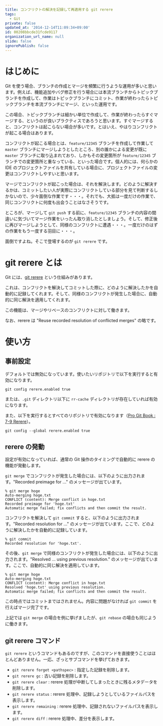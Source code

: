 ```yaml
---
title: コンフリクトの解決を記録して再適用する git rerere
tags:
  - Git
private: false
updated_at: '2014-12-14T11:09:34+09:00'
id: 00208bbcde31fcde9117
organization_url_name: null
slide: false
ignorePublish: false
---
```

# はじめに

Git を使う場合、ブランチの作成とマージを頻繁に行うような運用が多いと思います。例えば、機能追加やバグ修正を行う場合には本流ブランチからトピックブランチを作成して、作業はトピックブランチにコミット、作業が終わったらトピックブランチを本流ブランチにマージ、といった運用です。

この場合、トピックブランチは細かい単位で作成して、作業が終わったらすぐマージする、というのが良いプラクティスであろうと思います。すぐマージすると、コンフリクトは起こらない場合が多いです。とはいえ、やはりコンフリクトが起こる場合はあります。

コンフリクトが起こる場合とは、`feature/12345` ブランチを作成して作業して `master` ブランチにマージしようとしたところ、別の誰かによる変更が既に `master` ブランチに取り込まれており、しかもその変更箇所が `feature/12345` ブランチでの変更箇所と重なっている、といった場合です。個人的には、何らかの IDE のプロジェクトファイルを共有している場合に、プロジェクトファイルの変更はコンフリクトしやすいと思います。

マージでコンフリクトが起こった場合は、それを解決します。どのように解決するかは、コミットしたい人が実際にコンフリクトしている部分を見て判断するしかないので、少々面倒な作業です・・・。それでも、大抵は一度だけの作業で、同じコンフリクトに何度も出会うことはなさそうです。

ところが、マージして `git push` する前に、`feature/12345` ブランチの内容の間違いに気づいてマージ作業をいったん取り消したとしましょう。そして、修正後に再びマージしようとして、同様のコンフリクトに遭遇・・・。一度だけのはずの作業をもう一度する羽目に・・・。

面倒ですよね。そこで登場するのが `git rerere` です。

# git rerere とは

Git には、[git rerere](http://git-scm.com/docs/git-rerere) という仕組みがあります。

これは、コンフリクトを解決してコミットした際に、どのように解決したかを自動的に記録してくれます。そして、同様のコンフリクトが発生した場合に、自動的に同じ解決を適用してくれます。

この機能は、マージやリベースのコンフリクトに対して働きます。

なお、rerere は "Reuse recorded resolution of conflicted merges" の略です。

# 使い方

## 事前設定

デフォルトでは無効になっています。使いたいリポジトリで以下を実行すると有効になります。

```
git config rerere.enabled true
```

または、`.git` ディレクトリ以下に `rr-cache` ディレクトリが存在していれば有効になります。

また、以下を実行するとすべてのリポジトリで有効になります（[Pro Git Book : 7-9 Rerere](https://git-scm.com/book/ja/v2/Git-%E3%81%AE%E3%81%95%E3%81%BE%E3%81%96%E3%81%BE%E3%81%AA%E3%83%84%E3%83%BC%E3%83%AB-Rerere)）。

```
git config --global rerere.enabled true
```

## rerere の発動

設定が有効になっていれば、通常の Git 操作のタイミングで自動的に rerere の機能が発動します。

`git merge` でコンフリクトが発生した場合には、以下のように出力されます。"Recorded preimage for ..." のメッセージが出ています。

```
% git merge hoge
Auto-merging hoge.txt
CONFLICT (content): Merge conflict in hoge.txt
Recorded preimage for 'hoge.txt'
Automatic merge failed; fix conflicts and then commit the result.
```

コンフリクトを解決して `git commit` すると、以下のように出力されます。"Recorded resolution for ..." のメッセージが出ています。ここで、どのように解決したかを自動的に記録しています。

```
% git commit
Recorded resolution for 'hoge.txt'.
```

その後、`git merge` で同様のコンフリクトが発生した場合には、以下のように出力されます。"Resolved ... using previous resolution." のメッセージが出ています。ここで、自動的に同じ解決を適用しています。

```
% git merge hoge
Auto-merging hoge.txt
CONFLICT (content): Merge conflict in hoge.txt
Resolved 'hoge.txt' using previous resolution.
Automatic merge failed; fix conflicts and then commit the result.
```

この時点ではコミットまではされません。内容に問題がなければ `git commit` を行えばマージ完了です。

上記では `git merge` の場合を例に挙げましたが、`git rebase` の場合も同じように働きます。

## git rerere コマンド

`git rerere` というコマンドもあるのですが、このコマンドを直接使うことはほとんどありません。一応、ざっとサブコマンドを挙げておきます。

* `git rerere forget <pathspec>` : 指定した記録を削除します。
* `git rerere gc` : 古い記録を削除します。
* `git rerere clear` : rerere 処理が中断してしまったときに残るメタデータを削除します。
* `git rerere status` : rerere 処理中、記録しようとしているファイルパスを表示します。
* `git rerere remaining` : rerere 処理中、記録されないファイルパスを表示します。
* `git rerere diff` : rerere 処理中、差分を表示します。
